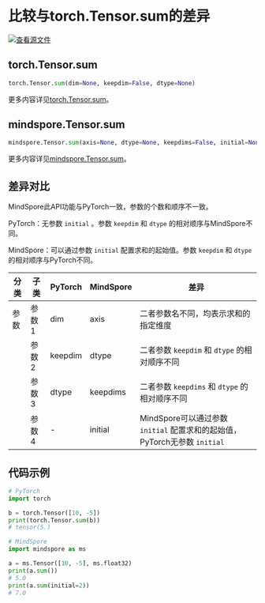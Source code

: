 # 比较与torch.Tensor.sum的差异

[![查看源文件](https://mindspore-website.obs.cn-north-4.myhuaweicloud.com/website-images/r2.2/resource/_static/logo_source.svg)](https://gitee.com/mindspore/docs/blob/r2.2/docs/mindspore/source_zh_cn/note/api_mapping/pytorch_diff/TensorSum.md)

## torch.Tensor.sum

```python
torch.Tensor.sum(dim=None, keepdim=False, dtype=None)
```

更多内容详见[torch.Tensor.sum](https://pytorch.org/docs/1.8.1/tensors.html#torch.Tensor.sum)。

## mindspore.Tensor.sum

```python
mindspore.Tensor.sum(axis=None, dtype=None, keepdims=False, initial=None)
```

更多内容详见[mindspore.Tensor.sum](https://www.mindspore.cn/docs/zh-CN/r2.2/api_python/mindspore/Tensor/mindspore.Tensor.sum.html#mindspore.Tensor.sum)。

## 差异对比

MindSpore此API功能与PyTorch一致，参数的个数和顺序不一致。

PyTorch：无参数 `initial` 。参数 `keepdim` 和 `dtype` 的相对顺序与MindSpore不同。

MindSpore：可以通过参数 `initial` 配置求和的起始值。参数 `keepdim` 和 `dtype` 的相对顺序与PyTorch不同。

| 分类 | 子类  | PyTorch | MindSpore | 差异                    |
| ---- | ----- |---------|-----------| ----------------------- |
| 参数 | 参数1 | dim | axis | 二者参数名不同，均表示求和的指定维度 |
|      | 参数2 | keepdim | dtype | 二者参数 `keepdim` 和 `dtype` 的相对顺序不同 |
|      | 参数3 | dtype | keepdims | 二者参数 `keepdims` 和 `dtype` 的相对顺序不同 |
|      | 参数4 | - | initial | MindSpore可以通过参数 `initial` 配置求和的起始值，PyTorch无参数 `initial` |

## 代码示例

```python
# PyTorch
import torch

b = torch.Tensor([10, -5])
print(torch.Tensor.sum(b))
# tensor(5.)

# MindSpore
import mindspore as ms

a = ms.Tensor([10, -5], ms.float32)
print(a.sum())
# 5.0
print(a.sum(initial=2))
# 7.0
```